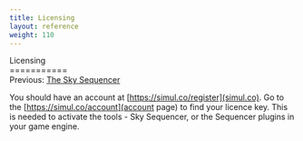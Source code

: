 ```yaml
---
title: Licensing
layout: reference
weight: 110
---
```

Licensing<br>===========<br>Previous: <a href="sequencer">The Sky Sequencer</a>

You should have an account at [https://simul.co/register](simul.co). Go to the [https://simul.co/account](account page) to find your licence key. This is needed to activate the tools - Sky Sequencer, or the Sequencer plugins in your game engine.
